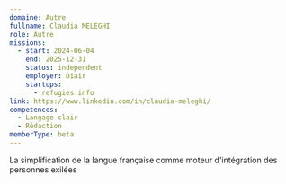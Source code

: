 ```yaml
---
domaine: Autre
fullname: Claudia MELEGHI
role: Autre
missions:
  - start: 2024-06-04
    end: 2025-12-31
    status: independent
    employer: Diair
    startups:
      - refugies.info
link: https://www.linkedin.com/in/claudia-meleghi/
competences:
  - Langage clair
  - Rédaction
memberType: beta
---
```

La simplification de la langue française comme moteur d'intégration des personnes exilées

